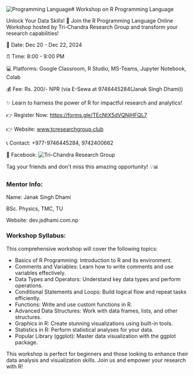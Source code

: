 ![Programming Language](https://github.com/user-attachments/assets/ec425311-fc76-4c8b-889a-0250931ece99)# Workshop on R Programming Language

Unlock Your Data Skills! 🚀
Join the R Programming Language Online Workshop hosted by Tri-Chandra Research Group and transform your research capabilities!

📅 Date: Dec 20 - Dec 22, 2024

⏰ Time: 8:00 - 9:00 PM

💻 Platforms: Google Classroom, R Studio, MS-Teams, Jupyter Notebook, Colab

💰 Fee: Rs. 200/- NPR (via E-Sewa at 9746445284(Janak Singh Dhami))

✨ Learn to harness the power of R for impactful research and analytics!

👉 Register Now: https://forms.gle/TEcNtX5dVQNjHFQL7

👉 Website: www.tcresearchgroup.club

📞 Contact: +977-9746445284, 9742400662

📍 Facebook: ![Tri-Chandra Research Group](https://www.facebook.com/TriChandraResearchGroup)

Tag your friends and don't miss this amazing opportunity! 💡📊

### Mentor Info:
Name: Janak Singh Dhami

BSc. Physics, TMC, TU

Website: dev.jsdhami.com.np

### Workshop Syllabus:
This comprehensive workshop will cover the following topics:
- Basics of R Programming: Introduction to R and its environment.
- Comments and Variables: Learn how to write comments and use variables effectively.
- Data Types and Operators: Understand key data types and perform operations.
- Conditional Statements and Loops: Build logical flow and repeat tasks efficiently.
- Functions: Write and use custom functions in R.
- Advanced Data Structures: Work with data frames, lists, and other structures.
- Graphics in R: Create stunning visualizations using built-in tools.
- Statistics in R: Perform statistical analyses for your data.
- Popular Library (ggplot): Master data visualization with the ggplot package.

This workshop is perfect for beginners and those looking to enhance their data analysis and visualization skills. Join us and empower your research with R!
